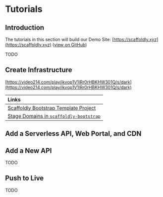 # Tutorials

## Introduction

The tutorials in this section will build our Demo Site: [https://scaffoldly.xyz](https://scaffoldly.xyz) \([view on GitHub](https://github.com/scaffoldly-demo)\)

TODO

## Create Infrastructure

[https://video214.com/play/ikvop1V1lRr0rHBKHW301Q/s/dark](https://video214.com/play/ikvop1V1lRr0rHBKHW301Q/s/dark)

| Links |
| :--- |
| [Scaffoldly Bootstrap Template Project](https://github.com/scaffoldly/bootstrap-template) |
| [Stage Domains in `scaffoldly-bootstrap`](https://github.com/scaffoldly-demo/scaffoldly-bootstrap/blob/d49ccef3869a0252f24720e86ad4953974f81f87/main.tf#L20-L28) |

## Add a Serverless API, Web Portal, and CDN



## Add a New API

TODO

## Push to Live

TODO

